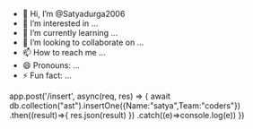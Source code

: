 - 👋 Hi, I’m @Satyadurga2006
- 👀 I’m interested in ...
- 🌱 I’m currently learning ...
- 💞️ I’m looking to collaborate on ...
- 📫 How to reach me ...
- 😄 Pronouns: ...
- ⚡ Fun fact: ...

<!---
Satyadurga2006/Satyadurga2006 is a ✨ special ✨ repository because its `README.md` (this file) appears on your GitHub profile.
You can click the Preview link to take a look at your changes.
--->
app.post('/insert', async(req, res) => {
    await db.collection("ast").insertOne({Name:"satya",Team:"coders"})
    .then((result)=>{
        res.json(result)
    })
    .catch((e)=>console.log(e))
})
